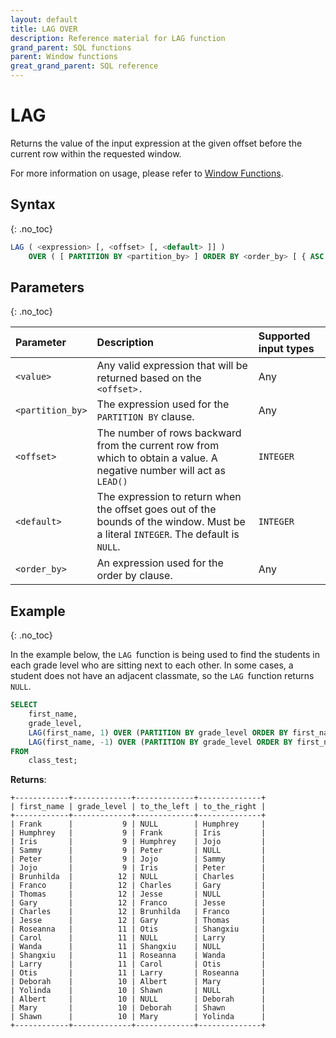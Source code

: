 ```yaml
---
layout: default
title: LAG OVER
description: Reference material for LAG function
grand_parent: SQL functions
parent: Window functions
great_grand_parent: SQL reference
---
```


# LAG

Returns the value of the input expression at the given offset before the current row within the requested window.

For more information on usage, please refer to [Window Functions](./window-functions.md).

## Syntax
{: .no_toc}

```sql
LAG ( <expression> [, <offset> [, <default> ]] )
    OVER ( [ PARTITION BY <partition_by> ] ORDER BY <order_by> [ { ASC | DESC } ] )
```

## Parameters 
{: .no_toc}

| Parameter | Description                                      | Supported input types | 
| :--------- | :------------------------------------------------ | :------------| 
| `<value>`     | Any valid expression that will be returned based on the `<offset>.`                                                    | Any |
| `<partition_by>`    | The expression used for the `PARTITION BY` clause.                                                                           | Any |
| `<offset>`  | The number of rows backward from the current row from which to obtain a value. A negative number will act as `LEAD()`        | 	`INTEGER` |
| `<default>` | The expression to return when the offset goes out of the bounds of the window. Must be a literal `INTEGER`. The default is `NULL`. | `INTEGER` |
| `<order_by>` | An expression used for the order by clause. | Any |

## Example
{: .no_toc}

In the example below, the `LAG `function is being used to find the students in each grade level who are sitting next to each other. In some cases, a student does not have an adjacent classmate, so the `LAG `function returns `NULL`.

```sql
SELECT
	first_name,
	grade_level,
	LAG(first_name, 1) OVER (PARTITION BY grade_level ORDER BY first_name ) AS to_the_left,
	LAG(first_name, -1) OVER (PARTITION BY grade_level ORDER BY first_name ) AS to_the_right
FROM
	class_test;
```

**Returns**:

```
+------------+-------------+-------------+--------------+
| first_name | grade_level | to_the_left | to_the_right |
+------------+-------------+-------------+--------------+
| Frank      |           9 | NULL        | Humphrey     |
| Humphrey   |           9 | Frank       | Iris         |
| Iris       |           9 | Humphrey    | Jojo         |
| Sammy      |           9 | Peter       | NULL         |
| Peter      |           9 | Jojo        | Sammy        |
| Jojo       |           9 | Iris        | Peter        |
| Brunhilda  |          12 | NULL        | Charles      |
| Franco     |          12 | Charles     | Gary         |
| Thomas     |          12 | Jesse       | NULL         |
| Gary       |          12 | Franco      | Jesse        |
| Charles    |          12 | Brunhilda   | Franco       |
| Jesse      |          12 | Gary        | Thomas       |
| Roseanna   |          11 | Otis        | Shangxiu     |
| Carol      |          11 | NULL        | Larry        |
| Wanda      |          11 | Shangxiu    | NULL         |
| Shangxiu   |          11 | Roseanna    | Wanda        |
| Larry      |          11 | Carol       | Otis         |
| Otis       |          11 | Larry       | Roseanna     |
| Deborah    |          10 | Albert      | Mary         |
| Yolinda    |          10 | Shawn       | NULL         |
| Albert     |          10 | NULL        | Deborah      |
| Mary       |          10 | Deborah     | Shawn        |
| Shawn      |          10 | Mary        | Yolinda      |
+------------+-------------+-------------+--------------+
```
